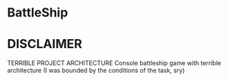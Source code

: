 # BattleShip
# DISCLAIMER
TERRIBLE PROJECT ARCHITECTURE
Console battleship game with terrible architecture (I was bounded by the conditions of the task, sry)
